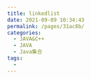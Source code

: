```yaml
---
title: linkedlist
date: 2021-09-09 10:34:43
permalink: /pages/31ac8b/
categories:
  - JAVA&C++
  - JAVA
  - Java集合
tags:
  - 
---
```

